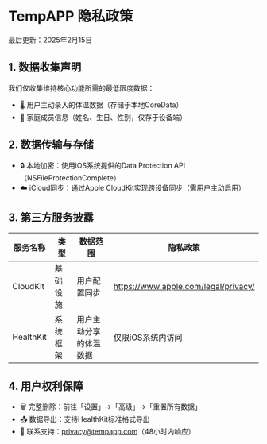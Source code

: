 # TempAPP 隐私政策

最后更新：2025年2月15日

## 1. 数据收集声明
我们仅收集维持核心功能所需的最低限度数据：
- 🌡️ 用户主动录入的体温数据（存储于本地CoreData）
- 👶 家庭成员信息（姓名、生日、性别，仅存于设备端）

## 2. 数据传输与存储
- 🔒 本地加密：使用iOS系统提供的Data Protection API（NSFileProtectionComplete）
- ☁️ iCloud同步：通过Apple CloudKit实现跨设备同步（需用户主动启用）

## 3. 第三方服务披露
| 服务名称 | 类型       | 数据范围        | 隐私政策                          |
|----------|------------|-----------------|----------------------------------|
| CloudKit | 基础设施   | 用户配置同步    | https://www.apple.com/legal/privacy/ |
| HealthKit| 系统框架   | 用户主动分享的体温数据 | 仅限iOS系统内访问 |

## 4. 用户权利保障
- 🗑️ 完整删除：前往「设置」→「高级」→「重置所有数据」 
- 📤 数据导出：支持HealthKit标准格式导出
- 📧 联系支持：privacy@tempapp.com（48小时内响应）
